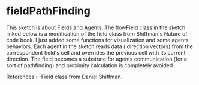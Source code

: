 # fieldPathFinding

This sketch is about Fields and Agents. The flowField class in the sketch linked below is a modification of the field class from Shiffman's Nature of code book. I just added some functions for visualization and some agents behaviors. Each agent in the sketch reads data ( direction vectors) from the correspondent field's cell and overrides the previous cell with its current direction. The field becomes a substrate for agents communication (for a sort of pathfinding) and proximity calculation is completely avoided

 References : 
 -Field class from Daniel Shiffman.
